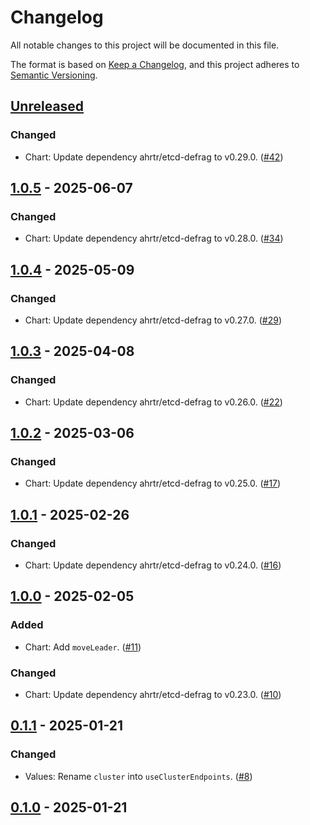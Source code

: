# Changelog

All notable changes to this project will be documented in this file.

The format is based on [Keep a Changelog](https://keepachangelog.com/en/1.0.0/),
and this project adheres to [Semantic Versioning](https://semver.org/spec/v2.0.0.html).

## [Unreleased]

### Changed

- Chart: Update dependency ahrtr/etcd-defrag to v0.29.0. ([#42](https://github.com/giantswarm/etcd-defrag-app/pull/42))

## [1.0.5] - 2025-06-07

### Changed

- Chart: Update dependency ahrtr/etcd-defrag to v0.28.0. ([#34](https://github.com/giantswarm/etcd-defrag-app/pull/34))

## [1.0.4] - 2025-05-09

### Changed

- Chart: Update dependency ahrtr/etcd-defrag to v0.27.0. ([#29](https://github.com/giantswarm/etcd-defrag-app/pull/29))

## [1.0.3] - 2025-04-08

### Changed

- Chart: Update dependency ahrtr/etcd-defrag to v0.26.0. ([#22](https://github.com/giantswarm/etcd-defrag-app/pull/22))

## [1.0.2] - 2025-03-06

### Changed

- Chart: Update dependency ahrtr/etcd-defrag to v0.25.0. ([#17](https://github.com/giantswarm/etcd-defrag-app/pull/17))

## [1.0.1] - 2025-02-26

### Changed

- Chart: Update dependency ahrtr/etcd-defrag to v0.24.0. ([#16](https://github.com/giantswarm/etcd-defrag-app/pull/16))

## [1.0.0] - 2025-02-05

### Added

- Chart: Add `moveLeader`. ([#11](https://github.com/giantswarm/etcd-defrag-app/pull/11))

### Changed

- Chart: Update dependency ahrtr/etcd-defrag to v0.23.0. ([#10](https://github.com/giantswarm/etcd-defrag-app/pull/10))

## [0.1.1] - 2025-01-21

### Changed

- Values: Rename `cluster` into `useClusterEndpoints`. ([#8](https://github.com/giantswarm/etcd-defrag-app/pull/8))

## [0.1.0] - 2025-01-21

[Unreleased]: https://github.com/giantswarm/etcd-defrag-app/compare/v1.0.5...HEAD
[1.0.5]: https://github.com/giantswarm/etcd-defrag-app/compare/v1.0.4...v1.0.5
[1.0.4]: https://github.com/giantswarm/etcd-defrag-app/compare/v1.0.3...v1.0.4
[1.0.3]: https://github.com/giantswarm/etcd-defrag-app/compare/v1.0.2...v1.0.3
[1.0.2]: https://github.com/giantswarm/etcd-defrag-app/compare/v1.0.1...v1.0.2
[1.0.1]: https://github.com/giantswarm/etcd-defrag-app/compare/v1.0.0...v1.0.1
[1.0.0]: https://github.com/giantswarm/etcd-defrag-app/compare/v0.1.1...v1.0.0
[0.1.1]: https://github.com/giantswarm/etcd-defrag-app/compare/v0.1.0...v0.1.1
[0.1.0]: https://github.com/giantswarm/etcd-defrag-app/releases/tag/v0.1.0
